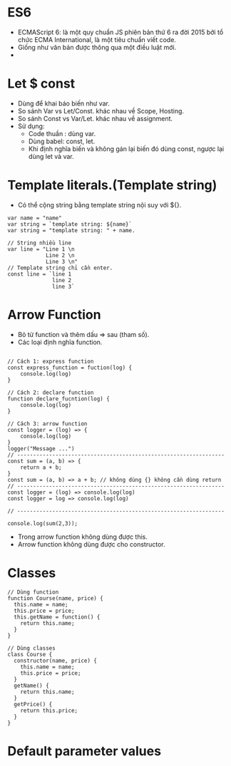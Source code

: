 # ES6
+ ECMAScript 6: là một quy chuẩn JS phiên bản thứ 6 ra đời 2015 bởi tổ chức ECMA International, là một tiêu chuẩn viết code.
+ Giống như văn bản được thông qua một điều luật mới.
+ 
# Let $ const
+ Dùng để khai báo biến như var.
+ So sánh Var vs Let/Const. khác nhau về Scope, Hosting.
+ So sánh Const vs Var/Let. khác nhau về assignment.
+ Sử dụng:
  + Code thuần : dùng var.
  + Dùng babel: const, let.
  + Khi định nghĩa biến và không gán lại biến đó dùng const, ngược lại dùng let và var.

# Template literals.(Template string)
+ Có thể cộng string bằng template string nội suy với ${}.
```commandline
var name = "name"
var string = `template string: ${name}`
var string = "template string: " + name.

// String nhiều line 
var line = "Line 1 \n
            Line 2 \n
            Line 3 \n"
// Template string chỉ cần enter.
const line = `line 1
              line 2
              line 3`
```

# Arrow Function 
+ Bỏ từ function và thêm dấu => sau (tham số).
+ Các loại định nghĩa function.
```commandline

// Cách 1: express function 
const express_function = fuction(log) {
    console.log(log)
}

// Cách 2: declare function 
function declare_fucntion(log) {
    console.log(log)
}

// Cách 3: arrow function 
const logger = (log) => {
    console.log(log)
}
logger("Message ...")
// -----------------------------------------------------------------
const sum = (a, b) => {
    return a + b;
}
const sum = (a, b) => a + b; // không dùng {} không cần dùng return
// -----------------------------------------------------------------
const logger = (log) => console.log(log) 
const logger = log => console.log(log)

// -----------------------------------------------------------------

console.log(sum(2,3));
```
+ Trong arrow function không dùng được this.
+ Arrow function không dùng được cho constructor.

# Classes 
```
// Dùng function 
function Course(name, price) {
  this.name = name;
  this.price = price;
  this.getName = function() {
    return this.name;
  }
}

// Dùng classes 
class Course {
  constructor(name, price) {
    this.name = name;
    this.price = price;
  }
  getName() {
    return this.name;
  }
  getPrice() {
    return this.price;
  }
}
```

# Default parameter values 


